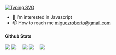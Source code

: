 [![Typing SVG](https://readme-typing-svg.demolab.com?font=Teko&size=36&pause=1000&multiline=true&width=435&lines=Roberto+Miguez+De+Freitas;Developer)](https://git.io/typing-svg)

- 👀 I’m interested in Javascript
- 📫 How to reach me miguezroberto@gmail.com

#### Github Stats

![](http://github-profile-summary-cards.vercel.app/api/cards/profile-details?username=robertomiguez&theme=city_lights)
![](http://github-profile-summary-cards.vercel.app/api/cards/repos-per-language?username=robertomiguez&theme=city_lights)&nbsp;&nbsp;&nbsp;&nbsp;
![](http://github-profile-summary-cards.vercel.app/api/cards/most-commit-language?username=robertomiguez&theme=city_lights)
![](http://github-profile-summary-cards.vercel.app/api/cards/stats?username=robertomiguez&theme=city_lights)&nbsp;&nbsp;&nbsp;&nbsp;
![](http://github-profile-summary-cards.vercel.app/api/cards/productive-time?username=robertomiguez&theme=city_lights&utcOffset=8)
